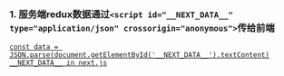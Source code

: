 
### 1. 服务端redux数据通过`<script id="__NEXT_DATA__" type="application/json" crossorigin="anonymous">`传给前端
[`const data = JSON.parse(document.getElementById('__NEXT_DATA__').textContent)`](https://github.com/zeit/next.js/blob/552f3b43020471fc112a978662d2a34396d55cd8/packages/next/client/index.js#L26)  
[`__NEXT_DATA__ in next.js`](https://github.com/zeit/next.js/search?p=3&q=__NEXT_DATA__&unscoped_q=__NEXT_DATA__)  
